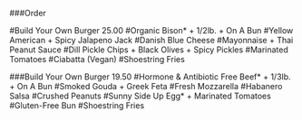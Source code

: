 
###Order


#Build Your Own Burger 25.00
#Organic Bison* + 1/2lb. + On A Bun
#Yellow American + Spicy Jalapeno Jack
#Danish Blue Cheese
#Mayonnaise + Thai Peanut Sauce
#Dill Pickle Chips + Black Olives + Spicy Pickles
#Marinated Tomatoes
#Ciabatta (Vegan)
#Shoestring Fries


###Build Your Own Burger 19.50
#Hormone & Antibiotic Free Beef* + 1/3lb. + On A Bun
#Smoked Gouda + Greek Feta
#Fresh Mozzarella
#Habanero Salsa
#Crushed Peanuts
#Sunny Side Up Egg* + Marinated Tomatoes
#Gluten-Free Bun
#Shoestring Fries
